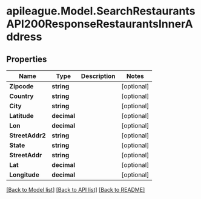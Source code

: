 # apileague.Model.SearchRestaurantsAPI200ResponseRestaurantsInnerAddress

## Properties

Name | Type | Description | Notes
------------ | ------------- | ------------- | -------------
**Zipcode** | **string** |  | [optional] 
**Country** | **string** |  | [optional] 
**City** | **string** |  | [optional] 
**Latitude** | **decimal** |  | [optional] 
**Lon** | **decimal** |  | [optional] 
**StreetAddr2** | **string** |  | [optional] 
**State** | **string** |  | [optional] 
**StreetAddr** | **string** |  | [optional] 
**Lat** | **decimal** |  | [optional] 
**Longitude** | **decimal** |  | [optional] 

[[Back to Model list]](../README.md#documentation-for-models) [[Back to API list]](../README.md#documentation-for-api-endpoints) [[Back to README]](../README.md)

